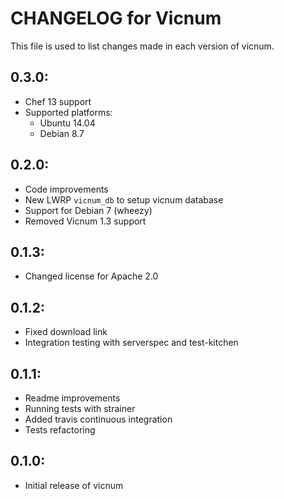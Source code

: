 # CHANGELOG for Vicnum

This file is used to list changes made in each version of vicnum.

## 0.3.0:

* Chef 13 support
* Supported platforms:
  - Ubuntu 14.04
  - Debian 8.7

## 0.2.0:

* Code improvements
* New LWRP `vicnum_db` to setup vicnum database
* Support for Debian 7 (wheezy)
* Removed Vicnum 1.3 support

## 0.1.3:

* Changed license for Apache 2.0

## 0.1.2:

* Fixed download link
* Integration testing with serverspec and test-kitchen

## 0.1.1:

* Readme improvements
* Running tests with strainer
* Added travis continuous integration
* Tests refactoring

## 0.1.0:

* Initial release of vicnum

